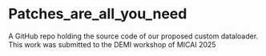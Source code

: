 # Patches_are_all_you_need
A GitHub repo holding the source code of our proposed custom dataloader. This work was submitted to the DEMI workshop of MICAI 2025
